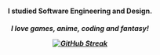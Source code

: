 <h4 align="center">I studied Software Engineering and Design. </h2>
<h5 align="center">I love games, anime, coding and fantasy!</p>
<p align="center">
  <a href="https://git.io/streak-stats"><img src="https://streak-stats.demolab.com?user=Jususs&theme=dark&border_radius=15&date_format=j%20M%5B%20Y%5D&card_width=500&card_height=200&fire=A880FF&ring=FF8F00&currStreakNum=A880FF&currStreakLabel=FF8F00&sideNums=A880FF&sideLabels=FF8F00" alt="GitHub Streak" /></a>
</p>
<!---
Jususs/Jususs is a ✨ special ✨ repository because its `README.md` (this file) appears on your GitHub profile.
You can click the Preview link to take a look at your changes.
--->
